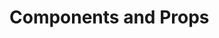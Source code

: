 # Components and Props

<img href="./../notes/components-props-1.jpeg">
<img href="./../notes/components-props-2.jpeg">

